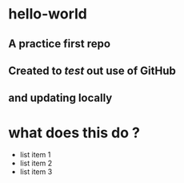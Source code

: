 # hello-world
## A **practice** first repo
## Created to *test* out use of GitHub
## and updating locally
# what does this do ?
- list item 1
- list item 2
- list item 3
